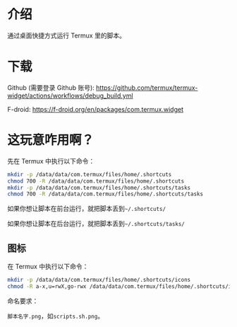 # 介绍

通过桌面快捷方式运行 Termux 里的脚本。

# 下载

Github (需要登录 Github 账号): https://github.com/termux/termux-widget/actions/workflows/debug_build.yml

F-droid: https://f-droid.org/en/packages/com.termux.widget

# 这玩意咋用啊？

先在 Termux 中执行以下命令：

```bash
mkdir -p /data/data/com.termux/files/home/.shortcuts
chmod 700 -R /data/data/com.termux/files/home/.shortcuts
mkdir -p /data/data/com.termux/files/home/.shortcuts/tasks
chmod 700 -R /data/data/com.termux/files/home/.shortcuts/tasks
```

如果你想让脚本在前台运行，就把脚本丢到`~/.shortcuts/`

如果你想让脚本在后台运行，就把脚本丢到`~/.shortcuts/tasks/`

## 图标

在 Termux 中执行以下命令：

```bash
mkdir -p /data/data/com.termux/files/home/.shortcuts/icons
chmod -R a-x,u=rwX,go-rwx /data/data/com.termux/files/home/.shortcuts/icons
```

命名要求：

`脚本名字.png`，如`scripts.sh.png`。

